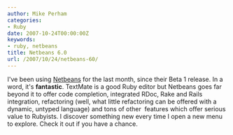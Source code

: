 ```yaml
---
author: Mike Perham
categories:
- Ruby
date: 2007-10-24T00:00:00Z
keywords:
- ruby, netbeans
title: Netbeans 6.0
url: /2007/10/24/netbeans-60/
---
```


I've been using [Netbeans][1] for the last month, since their Beta 1 release. In a word, it's **fantastic**. TextMate is a good Ruby editor but Netbeans goes far beyond it to offer code completion, integrated RDoc, Rake and Rails integration, refactoring (well, what little refactoring can be offered with a dynamic, untyped language) and tons of other  features which offer serious value to Rubyists. I discover something new every time I open a new menu to explore. Check it out if you have a chance.

 [1]: http://www.netbeans.org/community/releases/60/index.html
